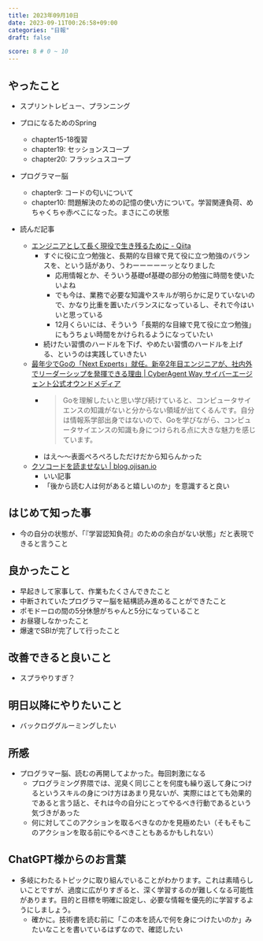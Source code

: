 ```yaml
---
title: 2023年09月10日
date: 2023-09-11T00:26:58+09:00
categories: "日報"
draft: false

score: 8 # 0 ~ 10
---
```


## やったこと

- スプリントレビュー、プランニング
- プロになるためのSpring
	- chapter15-18復習
	- chapter19: セッションスコープ
	- chapter20: フラッシュスコープ
- プログラマー脳
	- chapter9: コードの匂いについて
	- chapter10: 問題解決のための記憶の使い方について。学習関連負荷、めちゃくちゃ赤べこになった。まさにこの状態

- 読んだ記事
	- [エンジニアとして長く現役で生き残るために - Qiita](https://qiita.com/simonritchie/items/621a3bf52fc1597461df)
		- すぐに役に立つ勉強と、長期的な目線で見て役に立つ勉強のバランスを、という話があり、うわーーーーーッとなりました
			- 応用情報とか、そういう基礎of基礎の部分の勉強に時間を使いたいよね
			- でも今は、業務で必要な知識やスキルが明らかに足りていないので、かなり比重を置いたバランスになっているし、それで今はいいと思っている
			- 12月くらいには、そういう「長期的な目線で見て役に立つ勉強」にもうちょい時間をかけられるようになっていたい
		- 続けたい習慣のハードルを下げ、やめたい習慣のハードルを上げる、というのは実践していきたい
	- [最年少でGoの「Next Experts」就任。新卒2年目エンジニアが、社内外でリーダーシップを発揮できる理由 | CyberAgent Way サイバーエージェント公式オウンドメディア](https://www.cyberagent.co.jp/way/list/detail/id=29284)
		- > Goを理解したいと思い学び続けていると、コンピュータサイエンスの知識がないと分からない領域が出てくるんです。自分は情報系学部出身ではないので、Goを学びながら、コンピュータサイエンスの知識も身につけられる点に大きな魅力を感じています。
		- はえ〜〜表面ぺろぺろしただけだから知らんかった
	- [クソコードを読ませない | blog.ojisan.io](https://blog.ojisan.io/kuso-code-wo-yomasenai/)
		- いい記事
		- 「後から読む人は何があると嬉しいのか」を意識すると良い

## はじめて知った事
- 今の自分の状態が、「『学習認知負荷』のための余白がない状態」だと表現できると言うこと

## 良かったこと
- 早起きして家事して、作業もたくさんできたこと
- 中断されていたプログラマー脳を結構読み進めることができたこと
- ポモドーロの間の5分休憩がちゃんと5分になっていること
- お昼寝しなかったこと
- 爆速でSBIが完了して行ったこと

## 改善できると良いこと
- スプラやりすぎ？

## 明日以降にやりたいこと
- バックロググルーミングしたい

## 所感
- プログラマー脳、読むの再開してよかった。毎回刺激になる
	- プログラミング界隈では、泥臭く同じことを何度も繰り返して身につけるというスキルの身につけ方はあまり見ないが、実際にはとても効果的であると言う話と、それは今の自分にとってやるべき行動であるという気づきがあった
	- 何に対してこのアクションを取るべきなのかを見極めたい（そもそもこのアクションを取る前にやるべきこともあるかもしれない）

## ChatGPT様からのお言葉
- 多岐にわたるトピックに取り組んでいることがわかります。これは素晴らしいことですが、過度に広がりすぎると、深く学習するのが難しくなる可能性があります。目的と目標を明確に設定し、必要な情報を優先的に学習するようにしましょう。
	- 確かに。技術書を読む前に「この本を読んで何を身につけたいのか」みたいなことを書いているはずなので、確認したい

